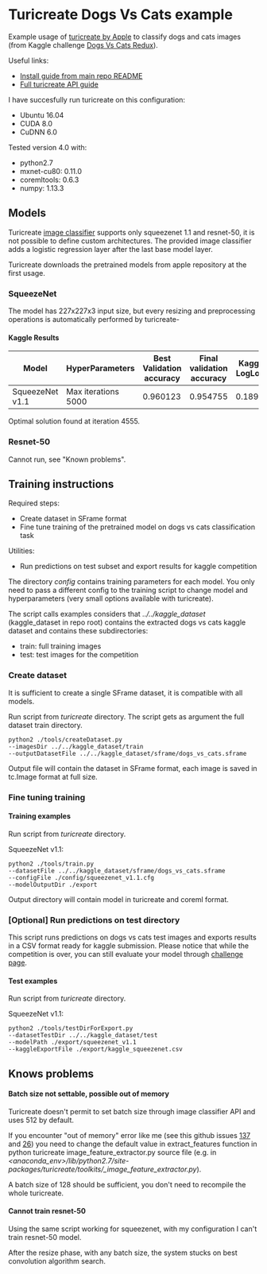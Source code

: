 # Turicreate Dogs Vs Cats example

Example usage of [turicreate by Apple](https://github.com/apple/turicreate) to classify dogs and cats images (from Kaggle challenge [Dogs Vs Cats Redux](https://www.kaggle.com/c/dogs-vs-cats-redux-kernels-edition)).

Useful links:
- [Install guide from main repo README](https://github.com/apple/turicreate/blob/master/README.md)
- [Full turicreate API guide](https://apple.github.io/turicreate/docs/api/generated/turicreate)

I have succesfully run turicreate on this configuration:
- Ubuntu 16.04
- CUDA 8.0
- CuDNN 6.0

Tested version 4.0 with:
- python2.7
- mxnet-cu80: 0.11.0
- coremltools: 0.6.3
- numpy: 1.13.3

## Models

Turicreate [image classifier](https://apple.github.io/turicreate/docs/api/generated/turicreate.image_classifier.create.html#turicreate.image_classifier.create) supports only squeezenet 1.1 and resnet-50, it is not possible to define custom architectures.
The provided image classifier adds a logistic regression layer after the last base model layer.

Turicreate downloads the pretrained models from apple repository at the first usage.

### SqueezeNet

The model has 227x227x3 input size, but every resizing and preprocessing operations is automatically performed by turicreate-

#### Kaggle Results

| Model | HyperParameters | Best Validation accuracy | Final validation accuracy | Kaggle LogLoss|
|-------|---------|--------|---------------|------------------|
| SqueezeNet v1.1  | Max iterations 5000 | 0.960123 | 0.954755 | 0.18915 |

Optimal solution found at iteration 4555.

### Resnet-50

Cannot run, see "Known problems".

## Training instructions

Required steps:
- Create dataset in SFrame format
- Fine tune training of the pretrained model on dogs vs cats classification task 

Utilities:
- Run predictions on test subset and export results for kaggle competition

The directory *config* contains training parameters for each model.
You only need to pass a different config to the training script to change model and hyperparameters 
(very small options available with turicreate).

The script calls examples considers that *../../kaggle_dataset* (kaggle_dataset in repo root) contains the extracted 
dogs vs cats kaggle dataset and contains these subdirectories:
- train: full training images
- test: test images for the competition

### Create dataset

It is sufficient to create a single SFrame dataset, it is compatible with all models.

Run script from *turicreate* directory.
The script gets as argument the full dataset train directory.
```
python2 ./tools/createDataset.py
--imagesDir ../../kaggle_dataset/train
--outputDatasetFile ../../kaggle_dataset/sframe/dogs_vs_cats.sframe
```

Output file will contain the dataset in SFrame format, each image is saved in tc.Image format at full size.

### Fine tuning training

#### Training examples

Run script from *turicreate* directory.

SqueezeNet v1.1:

```
python2 ./tools/train.py
--datasetFile ../../kaggle_dataset/sframe/dogs_vs_cats.sframe
--configFile ./config/squeezenet_v1.1.cfg
--modelOutputDir ./export
```

Output directory will contain model in turicreate and coreml format.

### [Optional] Run predictions on test directory

This script runs predictions on dogs vs cats test images and exports results in a CSV format ready for kaggle submission.
Please notice that while the competition is over, you can still evaluate your model through [challenge page](https://www.kaggle.com/c/dogs-vs-cats-redux-kernels-edition/leaderboard).

#### Test examples

Run script from *turicreate* directory.

SqueezeNet v1.1:

```
python2 ./tools/testDirForExport.py
--datasetTestDir ../../kaggle_dataset/test
--modelPath ./export/squeezenet_v1.1
--kaggleExportFile ./export/kaggle_squeezenet.csv
```

## Knows problems

#### Batch size not settable, possible out of memory

Turicreate doesn't permit to set batch size through image classifier API and uses 512 by default.

If you encounter "out of memory" error like me (see this github issues [137](https://github.com/apple/turicreate/issues/137) and [26](https://github.com/apple/turicreate/issues/26)) 
you need to change the default value in extract_features function in python turicreate image_feature_extractor.py source file (e.g. in *<anaconda_env>/lib/python2.7/site-packages/turicreate/toolkits/_image_feature_extractor.py*).

A batch size of 128 should be sufficient, you don't need to recompile the whole turicreate.

#### Cannot train resnet-50

Using the same script working for squeezenet, with my configuration I can't train resnet-50 model.

After the resize phase, with any batch size, the system stucks on best convolution algorithm search.
